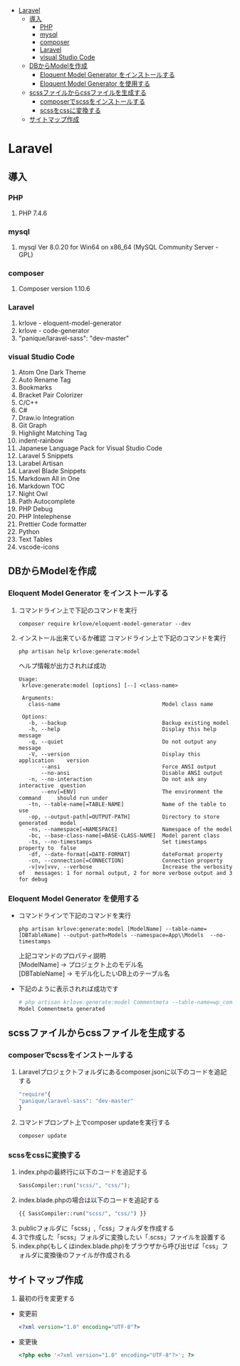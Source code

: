 - [Laravel](#laravel)
  - [導入](#導入)
    - [PHP](#php)
    - [mysql](#mysql)
    - [composer](#composer)
    - [Laravel](#laravel-1)
    - [visual Studio Code](#visual-studio-code)
  - [DBからModelを作成](#dbからmodelを作成)
    - [Eloquent Model Generator をインストールする](#eloquent-model-generator-をインストールする)
    - [Eloquent Model Generator を使用する](#eloquent-model-generator-を使用する)
  - [scssファイルからcssファイルを生成する](#scssファイルからcssファイルを生成する)
    - [composerでscssをインストールする](#composerでscssをインストールする)
    - [scssをcssに変換する](#scssをcssに変換する)
  - [サイトマップ作成](#サイトマップ作成)

# Laravel
## 導入
### PHP
1. PHP 7.4.6
### mysql
1. mysql  Ver 8.0.20 for Win64 on x86_64 (MySQL Community Server - GPL)
### composer
1. Composer version 1.10.6
### Laravel
1. krlove - eloquent-model-generator
2. krlove - code-generator
3. "panique/laravel-sass": "dev-master"
### visual Studio Code
1. Atom One Dark Theme
2. Auto Rename Tag
3. Bookmarks
4. Bracket Pair Colorizer
5. C/C++
6. C#
7. Draw.io Integration
8. Git Graph
9. Highlight Matching Tag
10. indent-rainbow
11. Japanese Language Pack for Visual Studio Code
12. Laravel 5 Snippets
13. Larabel Artisan
14. Laravel Blade Snippets
15. Markdown All in One
16. Markdown TOC
17. Night Owl
18. Path Autocomplete
19. PHP Debug
20. PHP Intelephense
21. Prettier Code formatter
22. Python
23. Text Tables
24. vscode-icons
## DBからModelを作成
### Eloquent Model Generator をインストールする
1. コマンドライン上で下記のコマンドを実行
    ~~~
    composer require krlove/eloquent-model-generator --dev
    ~~~

1. インストール出来ているか確認
   コマンドライン上で下記のコマンドを実行
   ~~~
   php artisan help krlove:generate:model
   ~~~
   ヘルプ情報が出力されれば成功
   ~~~
   Usage:
    krlove:generate:model [options] [--] <class-name>

    Arguments:
      class-name                                Model class name

    Options:
      -b, --backup                              Backup existing model
      -h, --help                                Display this help message
      -q, --quiet                               Do not output any message
      -V, --version                             Display this application    version
          --ansi                                Force ANSI output
          --no-ansi                             Disable ANSI output
      -n, --no-interaction                      Do not ask any interactive  question
          --env[=ENV]                           The environment the command     should run under
      -tn, --table-name[=TABLE-NAME]            Name of the table to use
      -op, --output-path[=OUTPUT-PATH]          Directory to store generated    model
      -ns, --namespace[=NAMESPACE]              Namespace of the model
      -bc, --base-class-name[=BASE-CLASS-NAME]  Model parent class
      -ts, --no-timestamps                      Set timestamps property to  false
      -df, --date-format[=DATE-FORMAT]          dateFormat property
      -cn, --connection[=CONNECTION]            Connection property
      -v|vv|vvv, --verbose                      Increase the verbosity of   messages: 1 for normal output, 2 for more verbose output and 3 for debug
    ~~~

### Eloquent Model Generator を使用する
  - コマンドラインで下記のコマンドを実行
    
    ~~~
    php artisan krlove:generate:model [ModelName] --table-name=[DBTableName] --output-path=Models --namespace=App\\Models  --no-timestamps
    ~~~
    
    上記コマンドのプロパティ説明<br>
    [ModelName] -> プロジェクト上のモデル名<br>
    [DBTableName] -> モデル化したいDB上のテーブル名

  - 下記のように表示されれば成功です
    ~~~ php
    # php artisan krlove:generate:model Commentmeta --table-name=wp_commentmeta --output-path=Models/Wp --namespace=App\\Models\\Wp --no-timestamps
    Model Commentmeta generated
    ~~~
## scssファイルからcssファイルを生成する
### composerでscssをインストールする
1. Laravelプロジェクトフォルダにあるcomposer.jsonに以下のコードを追記する
    ~~~ php
    "require"{
    "panique/laravel-sass": "dev-master"
    }
    ~~~
1. コマンドプロンプト上でcomposer updateを実行する
      ~~~
      composer update
      ~~~
### scssをcssに変換する
  1. index.phpの最終行に以下のコードを追記する
      ~~~ php
      SassCompiler::run("scss/", "css/");
      ~~~
  1. index.blade.phpの場合は以下のコードを追記する
      ~~~ php
      {{ SassCompiler::run("scss/", "css/") }}
      ~~~
  2. publicフォルダに「scss」,「css」フォルダを作成する
  3. 3で作成した「scss」フォルダに変換したい「.scss」ファイルを設置する
  4. index.php(もしくはindex.blade.php)をブラウザから呼び出せば「css」フォルダに変換後のファイルが作成される
## サイトマップ作成
1. 最初の行を変更する

  - 変更前

    ~~~ xml
    <?xml version="1.0" encoding="UTF-8"?>
    ~~~

  - 変更後

    ~~~ php
    <?php echo '<?xml version="1.0" encoding="UTF-8"?>'; ?>
    ~~~